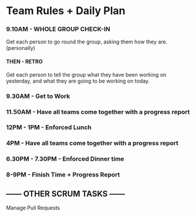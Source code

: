 # Team Rules + Daily Plan

### 9.10AM - WHOLE GROUP CHECK-IN
 Get each person to go round the group, asking them how they are. (personally)
 #### THEN - RETRO
 Get each person to tell the group what they have been working on yesterday, and what they are going to be working on today.

### 9.30AM - Get to Work

### 11.50AM - Have all teams come together with a progress report

### 12PM - 1PM - Enforced Lunch

### 4PM - Have all teams come together with a progress report

### 6.30PM - 7.30PM - Enforced Dinner time

### 8-9PM - Finish Time + Progress Report


## —— OTHER SCRUM TASKS —— 

Manage Pull Requests
